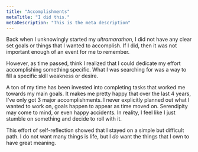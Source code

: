 ```yaml
---
title: "Accomplishments"
metaTitle: "I did this."
metaDescription: "This is the meta description"
---
```


Back when I unknowingly started my _ultramarathon_, I did not have any clear set goals or things that I wanted to accomplish.
If I did, then it was not important enough of an event for me to remember.

However, as time passed, think I realized that I could dedicate my effort accomplishing something specific.
What I was searching for was a way to fill a specific skill weakness or desire.

A ton of my time has been invested into completing tasks that worked me towards my main goals.
It makes me pretty happy that over the last 4 years, I've only got 3 major accomplishments.
I never explicitly planned out what I wanted to work on, goals happen to appear as time moved on.
Serendipity may come to mind, or even happy accidents.
In reality, I feel like I just stumble on something and decide to roll with it.


This effort of self-reflection showed that I stayed on a simple but difficult path.
I do not want many things is life, but I _do_ want the things that I own to have great meaning.
